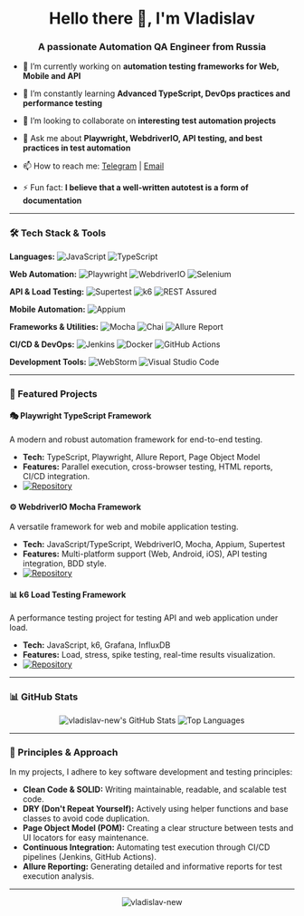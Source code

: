 <h1 align="center">Hello there 👋, I'm Vladislav</h1>
<h3 align="center">A passionate Automation QA Engineer from Russia</h3>

- 🔭 I’m currently working on **automation testing frameworks for Web, Mobile and API**

- 🌱 I’m constantly learning **Advanced TypeScript, DevOps practices and performance testing**

- 👯 I’m looking to collaborate on **interesting test automation projects**

- 💬 Ask me about **Playwright, WebdriverIO, API testing, and best practices in test automation**

- 📫 How to reach me: [Telegram](https://t.me/your_telegram) | [Email](mailto:your.email@domain.com)

- ⚡ Fun fact: **I believe that a well-written autotest is a form of documentation**

---

### 🛠️ Tech Stack & Tools

**Languages:**
![JavaScript](https://img.shields.io/badge/JavaScript-F7DF1E?style=for-the-badge&logo=javascript&logoColor=black)
![TypeScript](https://img.shields.io/badge/TypeScript-007ACC?style=for-the-badge&logo=typescript&logoColor=white)

**Web Automation:**
![Playwright](https://img.shields.io/badge/Playwright-2EAD33?style=for-the-badge&logo=Playwright&logoColor=white)
![WebdriverIO](https://img.shields.io/badge/WebdriverIO-EA5906?style=for-the-badge&logo=webdriverio&logoColor=white)
![Selenium](https://img.shields.io/badge/Selenium-43B02A?style=for-the-badge&logo=selenium&logoColor=white)

**API & Load Testing:**
![Supertest](https://img.shields.io/badge/Supertest-000000?style=for-the-badge)
![k6](https://img.shields.io/badge/k6-7D64FF?style=for-the-badge&logo=k6&logoColor=white)
![REST Assured](https://img.shields.io/badge/REST_Assured-00A98F?style=for-the-badge)

**Mobile Automation:**
![Appium](https://img.shields.io/badge/Appium-0D8EBB?style=for-the-badge)

**Frameworks & Utilities:**
![Mocha](https://img.shields.io/badge/Mocha-8D6748?style=for-the-badge&logo=mocha&logoColor=white)
![Chai](https://img.shields.io/badge/Chai-A30701?style=for-the-badge&logo=chai&logoColor=white)
![Allure Report](https://img.shields.io/badge/Allure_Report-FF6A00?style=for-the-badge)

**CI/CD & DevOps:**
![Jenkins](https://img.shields.io/badge/Jenkins-D24939?style=for-the-badge&logo=jenkins&logoColor=white)
![Docker](https://img.shields.io/badge/Docker-2496ED?style=for-the-badge&logo=docker&logoColor=white)
![GitHub Actions](https://img.shields.io/badge/GitHub_Actions-2088FF?style=for-the-badge&logo=githubactions&logoColor=white)

**Development Tools:**
![WebStorm](https://img.shields.io/badge/WebStorm-000000?style=for-the-badge&logo=webstorm&logoColor=white)
![Visual Studio Code](https://img.shields.io/badge/VS_Code-007ACC?style=for-the-badge&logo=visual-studio-code&logoColor=white)

---

### 📁 Featured Projects

#### 🎭 Playwright TypeScript Framework
A modern and robust automation framework for end-to-end testing.
- **Tech:** TypeScript, Playwright, Allure Report, Page Object Model
- **Features:** Parallel execution, cross-browser testing, HTML reports, CI/CD integration.
- [![Repository](https://img.shields.io/badge/View_Repository-181717?style=flat-square&logo=github&logoColor=white)](https://github.com/vladislav-new/playwright-typescript-framework)

#### ⚙️ WebdriverIO Mocha Framework
A versatile framework for web and mobile application testing.
- **Tech:** JavaScript/TypeScript, WebdriverIO, Mocha, Appium, Supertest
- **Features:** Multi-platform support (Web, Android, iOS), API testing integration, BDD style.
- [![Repository](https://img.shields.io/badge/View_Repository-181717?style=flat-square&logo=github&logoColor=white)](https://github.com/vladislav-new/webdriverio-framework)

#### 📊 k6 Load Testing Framework
A performance testing project for testing API and web application under load.
- **Tech:** JavaScript, k6, Grafana, InfluxDB
- **Features:** Load, stress, spike testing, real-time results visualization.
- [![Repository](https://img.shields.io/badge/View_Repository-181717?style=flat-square&logo=github&logoColor=white)](https://github.com/vladislav-new/k6-load-testing)

---

### 📊 GitHub Stats

<p align="center">
  <img src="https://github-readme-stats.vercel.app/api?username=vladislav-new&show_icons=true&theme=radical" alt="vladislav-new's GitHub Stats" />
  <img src="https://github-readme-stats.vercel.app/api/top-langs/?username=vladislav-new&layout=compact&theme=radical" alt="Top Languages" />
</p>

---

### 🤝 Principles & Approach

In my projects, I adhere to key software development and testing principles:

*   **Clean Code & SOLID:** Writing maintainable, readable, and scalable test code.
*   **DRY (Don't Repeat Yourself):** Actively using helper functions and base classes to avoid code duplication.
*   **Page Object Model (POM):** Creating a clear structure between tests and UI locators for easy maintenance.
*   **Continuous Integration:** Automating test execution through CI/CD pipelines (Jenkins, GitHub Actions).
*   **Allure Reporting:** Generating detailed and informative reports for test execution analysis.

---

<p align="center">
  <img src="https://komarev.com/ghpvc/?username=vladislav-new&label=Profile%20views&color=0e75b6&style=flat" alt="vladislav-new" />
</p>
